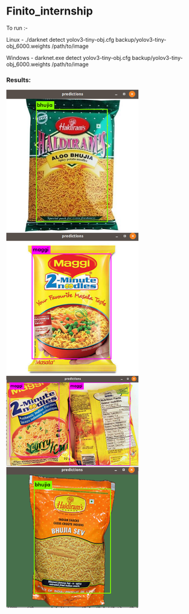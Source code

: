 # Finito_internship

To run :-

  Linux - ./darknet detect yolov3-tiny-obj.cfg backup/yolov3-tiny-obj_6000.weights /path/to/image 
  
  Windows - darknet.exe detect yolov3-tiny-obj.cfg backup/yolov3-tiny-obj_6000.weights /path/to/image

### Results:

<img src="results/1.png" width="350" >
<img src="results/2.png" width="350" >
<img src="results/3.png" width="350" >
<img src="results/4.png" width="350" >
